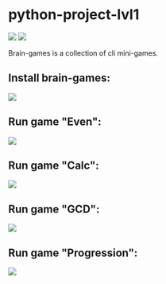 <h1>python-project-lvl1</h1>
<div>
<p><a href="https://codeclimate.com/github/codeclimate/codeclimate/maintainability"><img src="https://api.codeclimate.com/v1/badges/a99a88d28ad37a79dbf6/maintainability" /></a>
<a href="https://travis-ci.org/sdemikhov/python-project-lvl1"><img src="https://travis-ci.org/sdemikhov/python-project-lvl1.svg?branch=master" /></a></p>
<p>Brain-games is a collection of cli mini-games.</p>
<h2>Install brain-games:</h2>
<p><a href="https://asciinema.org/a/GlEIJEm0ZdqEzIsFNufRn3gIW" target="_blank"><img src="https://asciinema.org/a/GlEIJEm0ZdqEzIsFNufRn3gIW.svg" /></a></p>
<h2>Run game "Even":</h2>
<p><a href="https://asciinema.org/a/70XxBZ1kAfiEbvLzX9RadDQ5K" target="_blank"><img src="https://asciinema.org/a/70XxBZ1kAfiEbvLzX9RadDQ5K.svg" /></a></p>
<h2>Run game "Calc":</h2>
<p><a href="https://asciinema.org/a/9wrgNUF46aAXLwVx667PimSe5" target="_blank"><img src="https://asciinema.org/a/9wrgNUF46aAXLwVx667PimSe5.svg" /></a></p>
<h2>Run game "GCD":</h2>
<p><a href="https://asciinema.org/a/I22kwxYjVbF5ol4uc4Rj9h4nU" target="_blank"><img src="https://asciinema.org/a/I22kwxYjVbF5ol4uc4Rj9h4nU.svg" /></a></p>
<h2>Run game "Progression":</h2>
<p><a href="https://asciinema.org/a/f40ljR2rtE9WT95WoDE7WxWRL" target="_blank"><img src="https://asciinema.org/a/f40ljR2rtE9WT95WoDE7WxWRL.svg" /></a></p>
</div>

